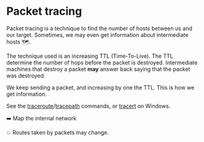# Packet tracing

<div class="row row-cols-md-2"><div>

Packet tracing is a technique to find the number of hosts between us and our target. Sometimes, we may even get information about intermediate hosts 🗺️.

The technique used is an increasing TTL (Time-To-Live). The TTL determine the number of hops before the packet is destroyed. Intermediate machines that destroy a packet **may** answer back saying that the packet was destroyed.
</div><div>

We keep sending a packet, and increasing by one the TTL. This is how we get information.

See the [traceroute](/operating-systems/networking/commands/index.md#command-traceroute)/[tracepath](/operating-systems/networking/commands/index.md#command-tracepath) commands, or [tracert](/operating-systems/networking/commands/index.md#command-tracert) on Windows.

➡️ Map the internal network

💥 Routes taken by packets may change.
</div></div>